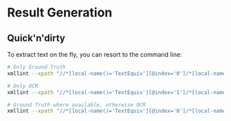 # Result Generation









## Quick'n'dirty

To extract text on the fly, you can resort to the command line:

```bash
# Only Ground Truth
xmllint --xpath "//*[local-name()='TextEquiv'][@index='0']/*[local-name()='Unicode']/text()" project/processing/*.xml

# Only OCR
xmllint --xpath "//*[local-name()='TextEquiv'][@index='1']/*[local-name()='Unicode']/text()" project/processing/*.xml

# Ground Truth where available, otherwise OCR
xmllint --xpath "//*[local-name()='TextEquiv'][@index='0']/*[local-name()='Unicode']/text() | //*[local-name()='TextEquiv'][@index='1' and not(../*[local-name()='TextEquiv'][@index='0'])]/*[local-name()='Unicode']/text()" project/processing/*.xml
```